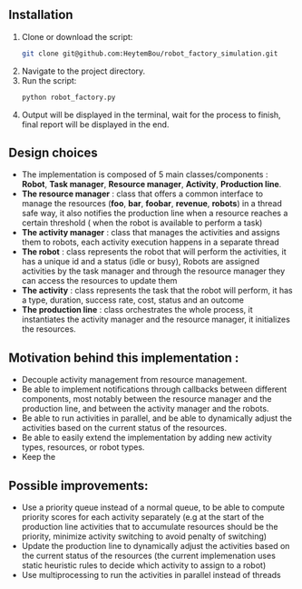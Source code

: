
## Installation

1. Clone or download the script:
   ```bash
   git clone git@github.com:HeytemBou/robot_factory_simulation.git
    ```
2. Navigate to the project directory.
3. Run the script:
   ```bash
   python robot_factory.py
   ```
4. Output will be displayed in the terminal, wait for the process to finish, final report will be displayed in the end.

## Design choices

- The implementation is composed of 5 main classes/components : **Robot**, **Task manager**, **Resource manager**, **Activity**, **Production line**.
- **The resource manager** : class that offers a common interface to manage the resources (**foo**, **bar**, **foobar**, **revenue**, **robots**) in a thread safe way, it also notifies the production line when a resource reaches a certain threshold
( when the robot is available to perform a task)
- **The activity manager** : class that manages the activities and assigns them to robots, each activity execution happens in a separate thread
- **The robot** : class represents the robot that will perform the activities, it has a unique id and a status (idle or busy), Robots 
are assigned activities by the task manager and through the resource manager they can access the resources to update them
- **The activity** : class represents the task that the robot will perform, it has a type, duration, success rate, cost, status and an outcome
- **The production line** : class orchestrates the whole process, it instantiates the activity manager and the resource manager, it initializes the resources.

## Motivation behind this implementation : 
- Decouple activity management from resource management.
- Be able to implement notifications through callbacks between different components, most notably between the resource manager and the production line, and between the activity manager and the robots.
- Be able to run activities in parallel, and be able to dynamically adjust the activities based on the current status of the resources.
- Be able to easily extend the implementation by adding new activity types, resources, or robot types.
- Keep the 

## Possible improvements:
- Use a priority queue instead of a normal queue, to be able to compute priority scores for each activity separately (e.g at the start of the production line activities that to accumulate resources should be the priority, minimize activity switching to avoid penalty of switching)
- Update the production line to dynamically adjust the activities based on the current status of the resources (the current implemenation uses static heuristic rules to decide which activity to assign to a robot)
- Use multiprocessing to run the activities in parallel instead of threads
